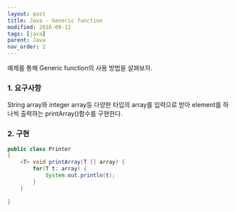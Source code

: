 ```yaml
---
layout: post
title: Java - Generic function
modified: 2016-09-12
tags: [java]
parent: Java
nav_order: 2
---
```


예제를 통해 Generic function의 사용 방법을 살펴보자. 

### 1. 요구사항 

String array와 integer array등 다양한 타입의 array를 입력으로 받아 element를 하나씩 출력하는 printArray()함수를 구현한다. 


### 2. 구현


```java
public class Printer
{
    <T> void printArray(T [] array) {
        for(T t: array) {
            System.out.println(t);
        }
    }
 
}
```
